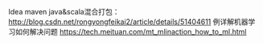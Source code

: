 Idea maven java&scala混合打包：http://blog.csdn.net/rongyongfeikai2/article/details/51404611
例详解机器学习如何解决问题 https://tech.meituan.com/mt_mlinaction_how_to_ml.html
